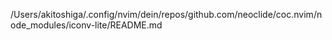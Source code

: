 /Users/akitoshiga/.config/nvim/dein/repos/github.com/neoclide/coc.nvim/node_modules/iconv-lite/README.md